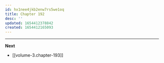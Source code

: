```yaml
---
id: hx1nee4jkb2enw7rs5we1oq
title: Chapter 192
desc: ''
updated: 1654412378842
created: 1654412165093
---
```





____

**Next**
* [[volume-3.chapter-193]]
